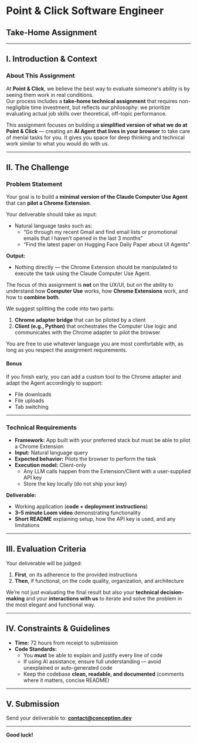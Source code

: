 # Point & Click Software Engineer  
## Take-Home Assignment  

---

## I. Introduction & Context  

### About This Assignment  
At **Point & Click**, we believe the best way to evaluate someone's ability is by seeing them work in real conditions.  
Our process includes a **take-home technical assignment** that requires non-negligible time investment, but reflects our philosophy: we prioritize evaluating actual job skills over theoretical, off-topic performance.  

This assignment focuses on building a **simplified version of what we do at Point & Click** — creating an **AI Agent that lives in your browser** to take care of menial tasks for you. It gives you space for deep thinking and technical work similar to what you would do with us.  

---

## II. The Challenge  

### Problem Statement  
Your goal is to build a **minimal version of the Claude Computer Use Agent** that can **pilot a Chrome Extension**.  

Your deliverable should take as input:  
- Natural language tasks such as:  
  - “Go through my recent Gmail and find email lists or promotional emails that I haven’t opened in the last 3 months”  
  - “Find the latest paper on Hugging Face Daily Paper about UI Agents”  

**Output:**  
- Nothing directly — the Chrome Extension should be manipulated to execute the task using the Claude Computer Use Agent.  

The focus of this assignment is **not** on the UX/UI, but on the ability to understand how **Computer Use** works, how **Chrome Extensions** work, and how to **combine both**.  

We suggest splitting the code into two parts:  
1. **Chrome adapter bridge** that can be piloted by a client  
2. **Client (e.g., Python)** that orchestrates the Computer Use logic and communicates with the Chrome adapter to pilot the browser  

You are free to use whatever language you are most comfortable with, as long as you respect the assignment requirements.  

#### Bonus  
If you finish early, you can add a custom tool to the Chrome adapter and adapt the Agent accordingly to support:  
- File downloads  
- File uploads  
- Tab switching  

---

### Technical Requirements  

- **Framework:** App built with your preferred stack but must be able to pilot a Chrome Extension  
- **Input:** Natural language query  
- **Expected behavior:** Pilots the browser to perform the task  
- **Execution model:** Client-only  
  - Any LLM calls happen from the Extension/Client with a user-supplied API key  
  - Store the key locally (do not ship your key)  

**Deliverable:**  
- Working application (**code + deployment instructions**)  
- **3–5 minute Loom video** demonstrating functionality  
- **Short README** explaining setup, how the API key is used, and any limitations  

---

## III. Evaluation Criteria  

Your deliverable will be judged:  
1. **First**, on its adherence to the provided instructions  
2. **Then**, if functional, on the code quality, organization, and architecture  

We’re not just evaluating the final result but also your **technical decision-making** and your **interactions with us** to iterate and solve the problem in the most elegant and functional way.  

---

## IV. Constraints & Guidelines  

- **Time:** 72 hours from receipt to submission  
- **Code Standards:**  
  - You **must** be able to explain and justify every line of code  
  - If using AI assistance, ensure full understanding — avoid unexplained or auto-generated code  
  - Keep the codebase **clean, readable, and documented** (comments where it matters, concise README)  

---

## V. Submission  

Send your deliverable to: **[contact@conception.dev](mailto:contact@conception.dev)**  

---

**Good luck!**